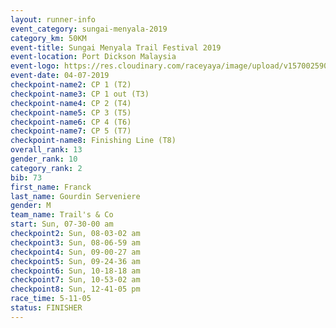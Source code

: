 ```yaml
---
layout: runner-info 
event_category: sungai-menyala-2019 
category_km: 50KM 
event-title: Sungai Menyala Trail Festival 2019 
event-location: Port Dickson Malaysia 
event-logo: https://res.cloudinary.com/raceyaya/image/upload/v1570025907/logo/smft_rwzxh1.jpg 
event-date: 04-07-2019 
checkpoint-name2: CP 1 (T2) 
checkpoint-name3: CP 1 out (T3) 
checkpoint-name4: CP 2 (T4) 
checkpoint-name5: CP 3 (T5) 
checkpoint-name6: CP 4 (T6) 
checkpoint-name7: CP 5 (T7) 
checkpoint-name8: Finishing Line (T8) 
overall_rank: 13
gender_rank: 10
category_rank: 2
bib: 73
first_name: Franck
last_name: Gourdin Serveniere
gender: M
team_name: Trail's & Co
start: Sun, 07-30-00 am
checkpoint2: Sun, 08-03-02 am
checkpoint3: Sun, 08-06-59 am
checkpoint4: Sun, 09-00-27 am
checkpoint5: Sun, 09-24-36 am
checkpoint6: Sun, 10-18-18 am
checkpoint7: Sun, 10-53-02 am
checkpoint8: Sun, 12-41-05 pm
race_time: 5-11-05
status: FINISHER
---
```

